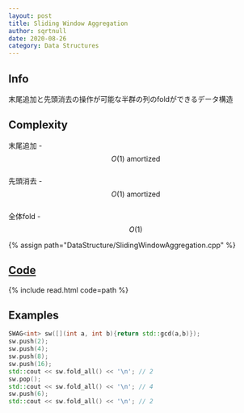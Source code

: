 ```yaml
---
layout: post
title: Sliding Window Aggregation
author: sqrtnull
date: 2020-08-26
category: Data Structures
---
```


## Info
末尾追加と先頭消去の操作が可能な半群の列のfoldができるデータ構造
## Complexity
末尾追加 - $$O(1)\ \text{amortized}$$ \
先頭消去 - $$O(1)\ \text{amortized}$$ \
全体fold - $$O(1)$$

{% assign path="DataStructure/SlidingWindowAggregation.cpp" %}
## [Code](https://raw.githubusercontent.com/sqrtnull/cp-library/master/{{path}})

{% include read.html code=path %}

## Examples

```cpp
SWAG<int> sw([](int a, int b){return std::gcd(a,b)});
sw.push(2);
sw.push(4);
sw.push(8);
sw.push(16);
std::cout << sw.fold_all() << '\n'; // 2
sw.pop();
std::cout << sw.fold_all() << '\n'; // 4
sw.push(6);
std::cout << sw.fold_all() << '\n'; // 2
```